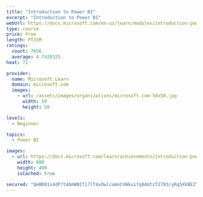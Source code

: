 ```yaml
---
title: "Introduction to Power BI"
excerpt: "Introduction to Power BI"
webUrl: https://docs.microsoft.com/en-us/learn/modules/introduction-power-bi/
type: course
price: Free
length: PT31M
ratings:
  count: 7656
  average: 4.7420325
heat: 72

provider:
  name: Microsoft Learn
  domain: microsoft.com
  images:
    - url: /assets/images/organizations/microsoft.com-50x50.jpg
      width: 50
      height: 50

levels:
  - Beginner

topics:
  - Power BI

images:
  - url: https://docs.microsoft.com/learn/achievements/introduction-power-bi-social.png
    width: 800
    height: 400
    isCached: true

secured: "QeBR01s4dP7t4bmWNITi7lf4vOwlcamnCVWkuifq8AUtzT2703/yRq5XkBEZtQsnRcP0h8jzJedjhbEXpYpfSJLwiFOsTS23GhXf4HxJoNM3kpPmoKC55kqtOAjAFnyTCVzEc1xDgjT7Zs2zJ0FEHazLJCpw56jS7/u2ncFpuH+uurJgtKDnPfJ6D2IxLCEs5Owf7K16gfZOeFLGI7bxUNZXc5s5wM79IkKm8g5FykIYwJPt8GxKB5VoodJa7aRMs3tivUeGcr8FJClo6ylz2K7DnoVYs0VQPcNQ+qTznzc9atLK9faKwrM0yoJ9SxcgSd6FaOuePFEloOXb1E+wrj0tFq03k2rVtkWK4X0kAPajDGTndiI0AaY/mRKF2qzbNxrU9m79t9gwGWnFLZ7LFOhK78t0oGo9bTJgvJ6HKgw=;gh7pbb9oUnxJYrAy4RJQeA=="
---
```


